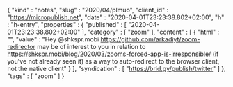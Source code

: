 {
  "kind" : "notes",
  "slug" : "2020/04/plmuo",
  "client_id" : "https://micropublish.net",
  "date" : "2020-04-01T23:23:38.802+02:00",
  "h" : "h-entry",
  "properties" : {
    "published" : [ "2020-04-01T23:23:38.802+02:00" ],
    "category" : [ "zoom" ],
    "content" : [ {
      "html" : "",
      "value" : "Hey @shkspr.mobi https://github.com/arkadiyt/zoom-redirector may be of interest to you in relation to https://shkspr.mobi/blog/2020/03/zooms-forced-app-is-irresponsible/ (if you've not already seen it) as a way to auto-redirect to the browser client, not the native client"
    } ],
    "syndication" : [ "https://brid.gy/publish/twitter" ]
  },
  "tags" : [ "zoom" ]
}
